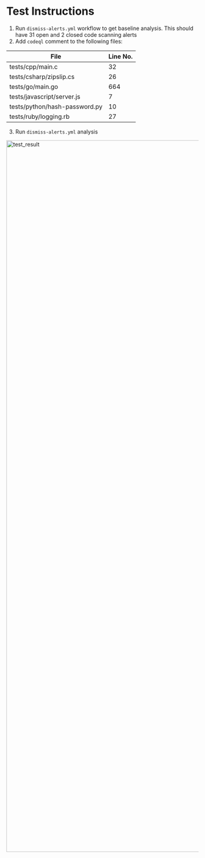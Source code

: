 # Test Instructions 

1. Run `dismiss-alerts.yml` workflow to get baseline analysis. This should have 31 open and 2 closed code scanning alerts
2. Add `codeql` comment to the following files:

| File        | Line No.    |
| ----------- | ----------- |
| tests/cpp/main.c |  32    |
| tests/csharp/zipslip.cs | 26 |
| tests/go/main.go | 664 |
| tests/javascript/server.js| 7 |
| tests/python/hash-password.py | 10 |
| tests/ruby/logging.rb | 27 |

3. Run `dismiss-alerts.yml` analysis
<img width="1858" alt="test_result" src="https://user-images.githubusercontent.com/68650974/203704720-1d8dc7d3-9b9b-4265-808e-6cc5a60be9ee.png">
